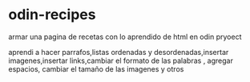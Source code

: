 # odin-recipes

armar una pagina de recetas con lo aprendido de html en odin pryoect

aprendi a hacer parrafos,listas ordenadas y desordenadas,insertar imagenes,insertar links,cambiar el formato de las palabras , agregar espacios, cambiar el tamaño de las imagenes y otros
